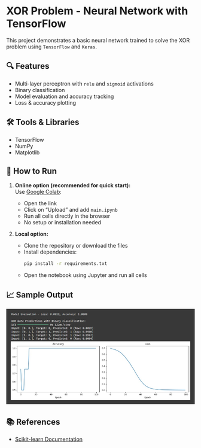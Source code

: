 # XOR Problem - Neural Network with TensorFlow

This project demonstrates a basic neural network trained to solve the XOR problem using `TensorFlow` and `Keras`.

## 🔍 Features
- Multi-layer perceptron with `relu` and `sigmoid` activations
- Binary classification
- Model evaluation and accuracy tracking
- Loss & accuracy plotting

## 🛠️ Tools & Libraries
- TensorFlow
- NumPy
- Matplotlib

## 🚀 How to Run

1. **Online option (recommended for quick start):**  
   Use [Google Colab](https://colab.research.google.com/):  
   - Open the link  
   - Click on “Upload” and add `main.ipynb`  
   - Run all cells directly in the browser  
   - No setup or installation needed

2. **Local option:**  
   - Clone the repository or download the files  
   - Install dependencies:  
     ```bash  
     pip install -r requirements.txt  
     ```  
   - Open the notebook using Jupyter and run all cells


## 📈 Sample Output
![Sample Data Snapshot](https://github.com/AlirezaNoorizadeh/xor-neural-network/blob/main/assets/sample-output.jpg)

## 📚 References
* [Scikit-learn Documentation](https://scikit-learn.org/)

